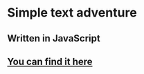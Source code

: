 # Simple text adventure

## Written in JavaScript

## [You can find it here](https://dudeldups.github.io/simple-text-adventure)